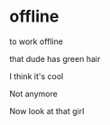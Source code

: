 # offline
to work offline

that dude has green hair

I think it's cool

Not anymore

Now look at that girl